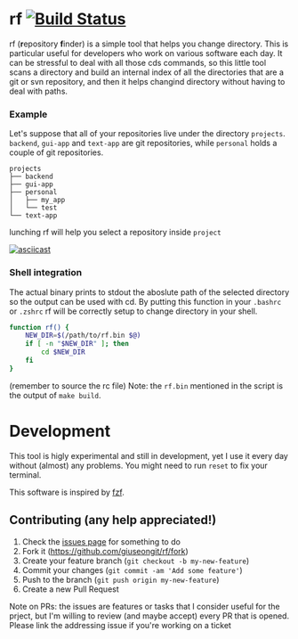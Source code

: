 # rf [![Build Status](https://travis-ci.com/giuseongit/rf.svg?branch=master)](https://travis-ci.com/giuseongit/rf)

rf (**r**epository **f**inder) is a simple tool that helps you change directory. This is particular useful for developers
who work on various software each day. It can be stressful to deal with all those cds commands, so this little tool scans a directory and build an internal index of all the directories that are a git or svn repository, and then it helps changind directory without having to deal with paths.


### Example

Let's suppose that all of your repositories live under the directory `projects`.
`backend`, `gui-app` and `text-app` are git repositories, while `personal` holds a couple of git repositories.

```
projects
├── backend
├── gui-app
├── personal
│   ├── my_app
│   └── test
└── text-app
```
lunching rf will help you select a repository inside `project`

[![asciicast](https://asciinema.org/a/365056.svg)](https://asciinema.org/a/365056)

### Shell integration
The actual binary prints to stdout the aboslute path of the selected directory so the output can be used with cd.
By putting this function in your `.bashrc` or `.zshrc` rf will be correctly setup to change directory in your shell.

```bash
function rf() {
    NEW_DIR=$(/path/to/rf.bin $@)
    if [ -n "$NEW_DIR" ]; then
        cd $NEW_DIR
    fi
}
```
(remember to source the rc file)
Note: the `rf.bin` mentioned in the script is the output of `make build`.

# Development

This tool is higly experimental and still in development, yet I use it every day without (almost) any problems.
You might need to run `reset` to fix your terminal.

This software is inspired by [fzf](https://github.com/junegunn/fzf).


## Contributing (any help appreciated!)
1. Check the [issues page](https://github.com/giuseongit/rf/issues) for something to do
1. Fork it (<https://github.com/giuseongit/rf/fork>)
1. Create your feature branch (`git checkout -b my-new-feature`)
1. Commit your changes (`git commit -am 'Add some feature'`)
1. Push to the branch (`git push origin my-new-feature`)
1. Create a new Pull Request

Note on PRs: the issues are features or tasks that I consider useful for the prject, but I'm willing to review (and maybe accept) every PR that is opened.
Please link the addressing issue if you're working on a ticket

